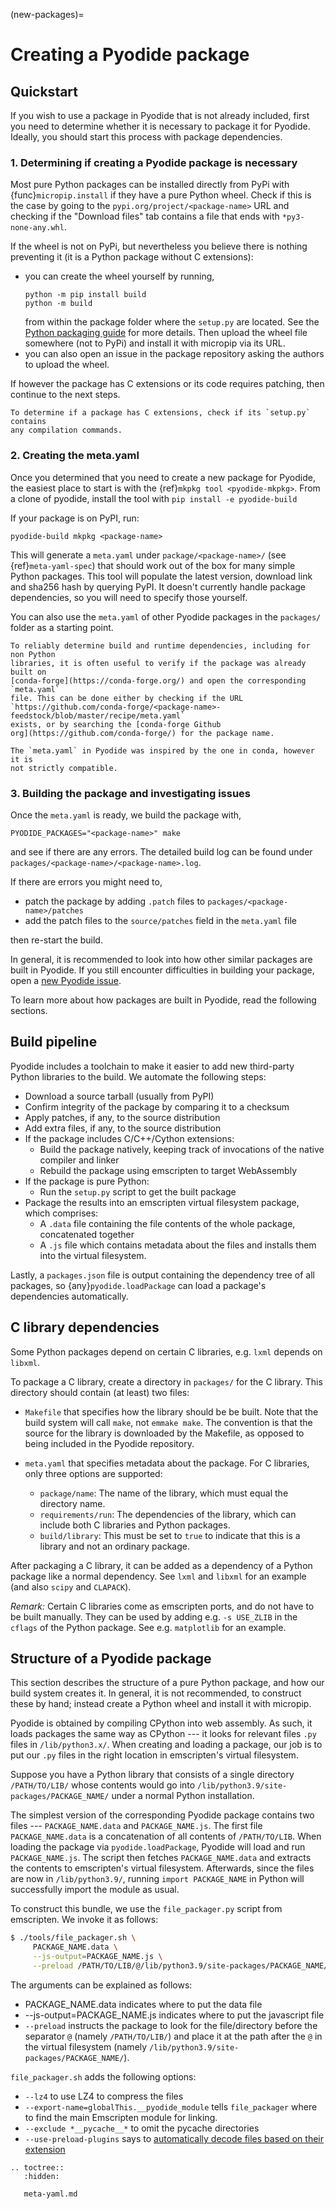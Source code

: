 (new-packages)=

# Creating a Pyodide package

## Quickstart

If you wish to use a package in Pyodide that is not already included, first you
need to determine whether it is necessary to package it for Pyodide. Ideally, you
should start this process with package dependencies.

### 1. Determining if creating a Pyodide package is necessary

Most pure Python packages can be installed directly from PyPi with
{func}`micropip.install` if they have a pure Python wheel. Check if this is the
case by going to the `pypi.org/project/<package-name>` URL and checking if the
"Download files" tab contains a file that ends with `*py3-none-any.whl`.

If the wheel is not on PyPi, but nevertheless you believe there is nothing
preventing it (it is a Python package without C extensions):

- you can create the wheel yourself by running,
  ```
  python -m pip install build
  python -m build
  ```
  from within the package folder where the `setup.py`
  are located. See the [Python packaging
  guide](https://packaging.python.org/tutorials/packaging-projects/#generating-distribution-archives)
  for more details.
  Then upload the wheel file somewhere (not to PyPi) and install it with
  micropip via its URL.
- you can also open an issue in the package repository asking the
  authors to upload the wheel.

If however the package has C extensions or its code requires patching, then
continue to the next steps.

```{note}
To determine if a package has C extensions, check if its `setup.py` contains
any compilation commands.
```

### 2. Creating the meta.yaml

Once you determined that you need to create a new package for Pyodide, the
easiest place to start is with the {ref}`mkpkg tool <pyodide-mkpkg>`.
From a clone of pyodide, install the tool with `pip install -e pyodide-build`

If your package is on PyPI, run:

`pyodide-build mkpkg <package-name>`

This will generate a `meta.yaml` under `package/<package-name>/` (see
{ref}`meta-yaml-spec`) that should work out of the box for many simple Python
packages. This tool will populate the latest version, download link and sha256
hash by querying PyPI. It doesn't currently handle package dependencies, so you
will need to specify those yourself.

You can also use the `meta.yaml` of other Pyodide packages in the `packages/`
folder as a starting point.

```{note}
To reliably determine build and runtime dependencies, including for non Python
libraries, it is often useful to verify if the package was already built on
[conda-forge](https://conda-forge.org/) and open the corresponding `meta.yaml`
file. This can be done either by checking if the URL
`https://github.com/conda-forge/<package-name>-feedstock/blob/master/recipe/meta.yaml`
exists, or by searching the [conda-forge Github
org](https://github.com/conda-forge/) for the package name.

The `meta.yaml` in Pyodide was inspired by the one in conda, however it is
not strictly compatible.
```

### 3. Building the package and investigating issues

Once the `meta.yaml` is ready, we build the package with,

```
PYODIDE_PACKAGES="<package-name>" make
```

and see if there are any errors. The detailed build log can be found under
`packages/<package-name>/<package-name>.log`.

If there are errors you might need to,

- patch the package by adding `.patch` files to `packages/<package-name>/patches`
- add the patch files to the `source/patches` field in the `meta.yaml` file

then re-start the build.

In general, it is recommended to look into how other similar packages are built in Pyodide.
If you still encounter difficulties in building your package, open a [new Pyodide
issue](https://github.com/pyodide/pyodide/issues).

To learn more about how packages are built in Pyodide, read the following
sections.

## Build pipeline

Pyodide includes a toolchain to make it easier to add new third-party Python
libraries to the build. We automate the following steps:

- Download a source tarball (usually from PyPI)
- Confirm integrity of the package by comparing it to a checksum
- Apply patches, if any, to the source distribution
- Add extra files, if any, to the source distribution
- If the package includes C/C++/Cython extensions:
  - Build the package natively, keeping track of invocations of the native
    compiler and linker
  - Rebuild the package using emscripten to target WebAssembly
- If the package is pure Python:
  - Run the `setup.py` script to get the built package
- Package the results into an emscripten virtual filesystem package, which
  comprises:
  - A `.data` file containing the file contents of the whole package,
    concatenated together
  - A `.js` file which contains metadata about the files and installs them into
    the virtual filesystem.

Lastly, a `packages.json` file is output containing the dependency tree of all
packages, so {any}`pyodide.loadPackage` can
load a package's dependencies automatically.

## C library dependencies

Some Python packages depend on certain C libraries, e.g. `lxml` depends on
`libxml`.

To package a C library, create a directory in `packages/` for the C library.
This directory should contain (at least) two files:

- `Makefile` that specifies how the library should be be built. Note that the
  build system will call `make`, not `emmake make`. The convention is that the
  source for the library is downloaded by the Makefile, as opposed to being
  included in the Pyodide repository.

- `meta.yaml` that specifies metadata about the package. For C libraries, only
  three options are supported:

  - `package/name`: The name of the library, which must equal the directory
    name.
  - `requirements/run`: The dependencies of the library, which can include both
    C libraries and Python packages.
  - `build/library`: This must be set to `true` to indicate that this is a
    library and not an ordinary package.

After packaging a C library, it can be added as a dependency of a Python
package like a normal dependency. See `lxml` and `libxml` for an example (and
also `scipy` and `CLAPACK`).

_Remark:_ Certain C libraries come as emscripten ports, and do not have to be
built manually. They can be used by adding e.g. `-s USE_ZLIB` in the `cflags`
of the Python package. See e.g. `matplotlib` for an example.

## Structure of a Pyodide package

This section describes the structure of a pure Python package, and how our
build system creates it. In general, it is not recommended, to construct these
by hand; instead create a Python wheel and install it with micropip.

Pyodide is obtained by compiling CPython into web assembly. As such, it loads
packages the same way as CPython --- it looks for relevant files `.py` files in
`/lib/python3.x/`. When creating and loading a package, our job is to put our
`.py` files in the right location in emscripten's virtual filesystem.

Suppose you have a Python library that consists of a single directory
`/PATH/TO/LIB/` whose contents would go into
`/lib/python3.9/site-packages/PACKAGE_NAME/` under a normal Python
installation.

The simplest version of the corresponding Pyodide package contains two files
--- `PACKAGE_NAME.data` and `PACKAGE_NAME.js`. The first file
`PACKAGE_NAME.data` is a concatenation of all contents of `/PATH/TO/LIB`. When
loading the package via `pyodide.loadPackage`, Pyodide will load and run
`PACKAGE_NAME.js`. The script then fetches `PACKAGE_NAME.data` and extracts the
contents to emscripten's virtual filesystem. Afterwards, since the files are
now in `/lib/python3.9/`, running `import PACKAGE_NAME` in Python will
successfully import the module as usual.

To construct this bundle, we use the `file_packager.py` script from emscripten.
We invoke it as follows:

```sh
$ ./tools/file_packager.sh \
     PACKAGE_NAME.data \
     --js-output=PACKAGE_NAME.js \
     --preload /PATH/TO/LIB/@/lib/python3.9/site-packages/PACKAGE_NAME/
```

The arguments can be explained as follows:

- PACKAGE_NAME.data indicates where to put the data file
- --js-output=PACKAGE_NAME.js indicates where to put the javascript file
- `--preload` instructs the package to look for the
  file/directory before the separator `@` (namely `/PATH/TO/LIB/`) and place
  it at the path after the `@` in the virtual filesystem (namely
  `/lib/python3.9/site-packages/PACKAGE_NAME/`).

`file_packager.sh` adds the following options:

- `--lz4` to use LZ4 to compress the files
- `--export-name=globalThis.__pyodide_module` tells `file_packager` where to find the main Emscripten
  module for linking.
- `--exclude *__pycache__*` to omit the pycache directories
- `--use-preload-plugins` says to [automatically decode files based on their
  extension](https://emscripten.org/docs/porting/files/packaging_files.html#preloading-files)

```{eval-rst}
.. toctree::
   :hidden:

   meta-yaml.md
```
